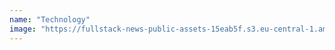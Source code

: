 ```yaml
---
name: "Technology"
image: "https://fullstack-news-public-assets-15eab5f.s3.eu-central-1.amazonaws.com/images/categories/category-01.jpeg"
---
```

